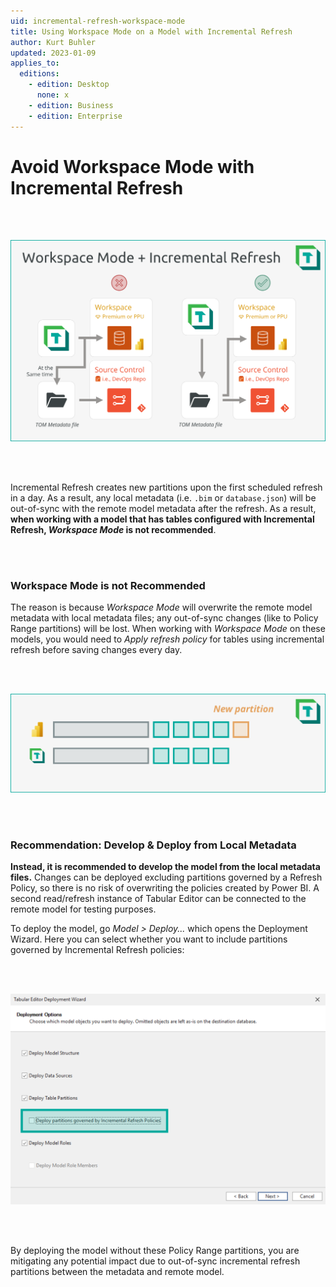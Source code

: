 ```yaml
---
uid: incremental-refresh-workspace-mode
title: Using Workspace Mode on a Model with Incremental Refresh
author: Kurt Buhler
updated: 2023-01-09
applies_to:
  editions:
    - edition: Desktop
      none: x
    - edition: Business
    - edition: Enterprise
---
```

# Avoid Workspace Mode with Incremental Refresh

  <br></br>
  
  ![Incremental Refresh Workspace Mode Visual Abstract](../../images/incremental-refresh-workspace-mode.png)
  
  <br></br>

Incremental Refresh creates new partitions upon the first scheduled refresh in a day. As a result, any local metadata (i.e. `.bim` or `database.json`) will be out-of-sync with the remote model metadata after the refresh. As a result, __when working with a model that has tables configured with Incremental Refresh, _Workspace Mode_ is not recommended__. 

<br></br>

### Workspace Mode is not Recommended
The reason is because _Workspace Mode_ will overwrite the remote model metadata with local metadata files; any out-of-sync changes (like to Policy Range partitions) will be lost. When working with _Workspace Mode_ on these models, you would need to _Apply refresh policy_ for tables using incremental refresh before saving changes every day.

  <br></br>

  ![Incremental Refresh Workspace Mode Visual Abstract](../../images/incremental-refresh-workspace-mode-out-of-sync.png)

  <br></br>

### Recommendation: Develop & Deploy from Local Metadata
__Instead, it is recommended to develop the model from the local metadata files.__ Changes can be deployed excluding partitions governed by a Refresh Policy, so there is no risk of overwriting the policies created by Power BI. A second read/refresh instance of Tabular Editor can be connected to the remote model for testing purposes.

To deploy the model, go _Model > Deploy..._ which opens the Deployment Wizard. Here you can select whether you want to include partitions governed by Incremental Refresh policies:

  <br></br>

  ![Incremental Refresh Workspace Mode Visual Abstract](../../images/incremental-refresh-deploy-partitions.png)

  <br></br>

By deploying the model without these Policy Range partitions, you are mitigating any potential impact due to out-of-sync incremental refresh partitions between the metadata and remote model.